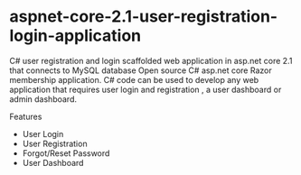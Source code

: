 # aspnet-core-2.1-user-registration-login-application
C# user registration and login scaffolded web application in asp.net core 2.1 that connects to MySQL database
Open source C# asp.net core Razor membership application. C# code can be used to develop any web application that requires user login and registration , a user dashboard or admin dashboard.

Features
- User Login
- User Registration
- Forgot/Reset Password
- User Dashboard
